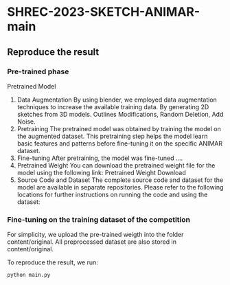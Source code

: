 # SHREC-2023-SKETCH-ANIMAR-main

## Reproduce the result

### Pre-trained phase

Pretrained Model
1. Data Augmentation
By using blender, we employed data augmentation techniques to increase the available training data. By generating 2D sketches from 3D models. Outlines Modifications, Random Deletion, Add Noise.
2. Pretraining
The pretrained model was obtained by training the model on the augmented dataset. This pretraining step helps the model learn basic features and patterns before fine-tuning it on the specific ANIMAR dataset.
3. Fine-tuning
After pretraining, the model was fine-tuned ....
4. Pretrained Weight
You can download the pretrained weight file for the model using the following link: Pretrained Weight Download
5. Source Code and Dataset
The complete source code and dataset for the model are available in separate repositories. Please refer to the following locations for further instructions on running the code and using the dataset:

### Fine-tuning on the training dataset of the competition

For simplicity, we upload the pre-trained weigth into the folder content/original. All preprocessed dataset are also stored in content/original.

To reproduce the result, we run:
``` bash
python main.py
```